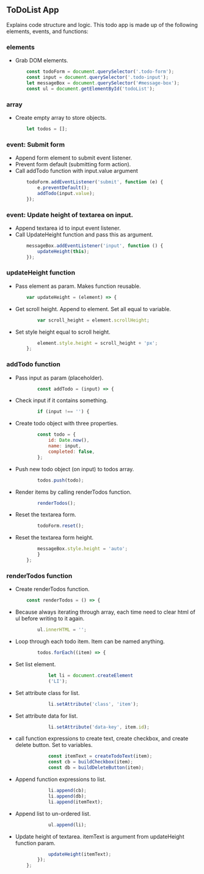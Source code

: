 ## ToDoList App
Explains code structure and logic.
This todo app is made up of the following elements, events, and functions:

### elements
- Grab DOM elements.
	``` javascript
		const todoForm = document.querySelector('.todo-form');
		const input = document.querySelector('.todo-input');
		let messageBox = document.querySelector('#message-box');
		const ul = document.getElementById('todoList');
	```
### array
- Create empty array to store objects.
	``` javascript
		let todos = [];
	```
### event: Submit form

- Append form element to submit event listener.
- Prevent form default  (submitting form action).
- Call addTodo function with input.value argument
	``` javascript
		todoForm.addEventListener('submit', function (e) {
			e.preventDefault();
			addTodo(input.value);
		});
	```
### event: Update height of textarea on input.

- Append textarea id to input event listener.
- Call UpdateHeight function and pass this as argument.
	``` javascript
		messageBox.addEventListener('input', function () {
			updateHeight(this);
		});
	```
### updateHeight function

- Pass element as param. Makes function reusable.
	``` javascript
		var updateHeight = (element) => {
	```
- Get scroll height. Append to element. Set all equal to variable.
	``` javascript
			var scroll_height = element.scrollHeight;
	```
- Set style height equal to scroll height.
	``` javascript
			element.style.height = scroll_height + 'px';
		};
	```
### addTodo function

- Pass input as param (placeholder).
	``` javascript
			const addTodo = (input) => {
	```
- Check input if it contains something.
	``` javascript
			if (input !== '') {
	```
- Create todo object with three properties.
	``` javascript
			const todo = {
				id: Date.now(),
				name: input,
				completed: false,
			};
	```
- Push new todo object (on input) to todos array.
	``` javascript
			todos.push(todo);
	```
- Render items by calling renderTodos function.
	``` javascript
			renderTodos();
	```
- Reset the textarea form.
	``` javascript
			todoForm.reset();
	```
- Reset the textarea form height.
	``` javascript
			messageBox.style.height = 'auto';
			}
		};
	```
### renderTodos function

- Create renderTodos function.
	``` javascript
		const renderTodos = () => {
	```
- Because always iterating through array, each time need to clear html of ul before writing to it again. 
	``` javascript
			ul.innerHTML = '';
	```
- Loop through each todo item. Item can be named anything.
	``` javascript
			todos.forEach((item) => {
	```
- Set list element.
	``` javascript
				let li = document.createElement	
				('LI'); 
	```
- Set attribute class for list.
	``` javascript
				li.setAttribute('class', 'item');
	```
- Set attribute data for list.
	``` javascript
				li.setAttribute('data-key', item.id);
	```
- call function expressions to create text,  create checkbox, and create delete button. Set to variables.
	``` javascript
				const itemText = createTodoText(item);
				const cb = buildCheckbox(item);
				const db = buildDeleteButton(item);
	```
- Append function expressions to list.
	``` javascript
				li.append(cb);
				li.append(db);
				li.append(itemText);
	```
- Append list to un-ordered list.
	``` javascript
				ul.append(li);
	```
- Update height of textarea. itemText is argument from updateHeight function param.
	``` javascript
				updateHeight(itemText);
			});
		};
	```
